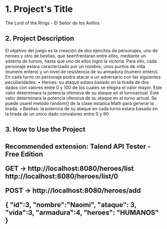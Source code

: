 <h1>1. Project's Title</h1>

The Lord of the Rings - El Señor de los Anillos

<h2>2. Project Description</h2>
El objetivo del juego es la creación de dos ejercitos de personajes, uno de heroes y otro de bestias, que
seenfrentaran entre ellos, mediante un sistema de turnos, hasta que uno de ellos logre la victoria. Para
ello, cada personaje estara caracterizado por un nombre, unos puntos de vida (numero entero) y un nivel
de resistencia de su armadura (numero entero). En cada turno un personaje podra atacar a un adversario
con las siguientes peculiaridades:
• Heroes: su ataque estara basado en la tirada de dos dados con valores entre 0 y 100 de los cuales
se elegira el valor mayor. Este valor determinara la potencia ofensiva de su ataque en el
turnoactual. Este valor determinara la potencia ofensiva de su ataque en el turno actual. Se puede
usarel metodo random() de la clase estatica Math para generar la tirada.
• Bestias: la potencia de su ataque en cada turno estara basado en la tirada de un unico dado
convalores entre 0 y 90.

<h2>3. How to Use the Project<h2>
Recommended extension: Talend API Tester - Free Edition

GET -> http://localhost:8080/heroes/list
       http://localhost:8080/heroes/list/0
       
POST -> http://localhost:8080/heroes/add
  
  {
  "id":3,
  "nombre":"Naomi",
  "ataque": 3,
  "vida":3,
  "armadura":4,
  "heroes": "HUMANOS"
}

